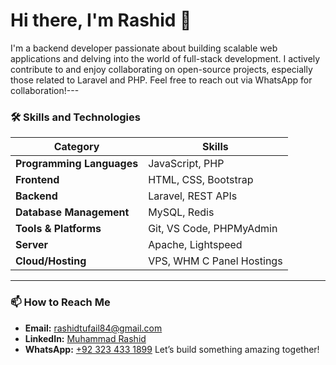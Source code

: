 # Hi there, I'm Rashid 👋

I'm a backend developer passionate about building scalable web applications and delving into the world of full-stack development. I actively contribute to and enjoy collaborating on open-source projects, especially those related to Laravel and PHP. Feel free to reach out via WhatsApp for collaboration!---

### 🛠 Skills and Technologies

| Category                | Skills                                                                  |
|-------------------------|-------------------------------------------------------------------------|
| **Programming Languages** | JavaScript, PHP                                                       |
| **Frontend**              | HTML, CSS, Bootstrap                                                  |
| **Backend**               | Laravel, REST APIs                                                    |
| **Database Management**   | MySQL, Redis                                                          |
| **Tools & Platforms**     | Git, VS Code, PHPMyAdmin                                                          |
| **Server**                | Apache, Lightspeed                                                    |
| **Cloud/Hosting**         | VPS, WHM C Panel Hostings                                             |

---

### 📫 How to Reach Me

- **Email:** [rashidtufail84@gmail.com](mailto:rashidtufail84@gmail.com)
- **LinkedIn:** [Muhammad Rashid](https://www.linkedin.com/in/muhammadrashidt/)
- **WhatsApp:** [+92 323 433 1899](https://wa.me/923234331899) 
Let’s build something amazing together!
